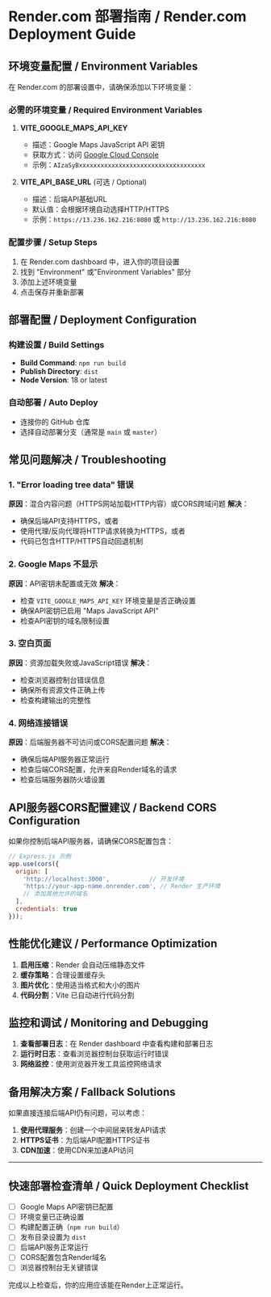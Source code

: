 # Render.com 部署指南 / Render.com Deployment Guide

## 环境变量配置 / Environment Variables

在 Render.com 的部署设置中，请确保添加以下环境变量：

### 必需的环境变量 / Required Environment Variables

1. **VITE_GOOGLE_MAPS_API_KEY**
   - 描述：Google Maps JavaScript API 密钥
   - 获取方式：访问 [Google Cloud Console](https://console.cloud.google.com/google/maps-apis)
   - 示例：`AIzaSyBxxxxxxxxxxxxxxxxxxxxxxxxxxxxxxxxxxx`

2. **VITE_API_BASE_URL** (可选 / Optional)
   - 描述：后端API基础URL
   - 默认值：会根据环境自动选择HTTP/HTTPS
   - 示例：`https://13.236.162.216:8080` 或 `http://13.236.162.216:8080`

### 配置步骤 / Setup Steps

1. 在 Render.com dashboard 中，进入你的项目设置
2. 找到 "Environment" 或"Environment Variables" 部分  
3. 添加上述环境变量
4. 点击保存并重新部署

## 部署配置 / Deployment Configuration

### 构建设置 / Build Settings
- **Build Command**: `npm run build`
- **Publish Directory**: `dist`
- **Node Version**: 18 or latest

### 自动部署 / Auto Deploy
- 连接你的 GitHub 仓库
- 选择自动部署分支（通常是 `main` 或 `master`）

## 常见问题解决 / Troubleshooting

### 1. "Error loading tree data" 错误
**原因**：混合内容问题（HTTPS网站加载HTTP内容）或CORS跨域问题
**解决**：
- 确保后端API支持HTTPS，或者
- 使用代理/反向代理将HTTP请求转换为HTTPS，或者
- 代码已包含HTTP/HTTPS自动回退机制

### 2. Google Maps 不显示
**原因**：API密钥未配置或无效
**解决**：
- 检查 `VITE_GOOGLE_MAPS_API_KEY` 环境变量是否正确设置
- 确保API密钥已启用 "Maps JavaScript API"
- 检查API密钥的域名限制设置

### 3. 空白页面
**原因**：资源加载失败或JavaScript错误
**解决**：
- 检查浏览器控制台错误信息
- 确保所有资源文件正确上传
- 检查构建输出的完整性

### 4. 网络连接错误
**原因**：后端服务器不可访问或CORS配置问题
**解决**：
- 确保后端API服务器正常运行
- 检查后端CORS配置，允许来自Render域名的请求
- 检查后端服务器防火墙设置

## API服务器CORS配置建议 / Backend CORS Configuration

如果你控制后端API服务器，请确保CORS配置包含：

```javascript
// Express.js 示例
app.use(cors({
  origin: [
    'http://localhost:3000',           // 开发环境
    'https://your-app-name.onrender.com', // Render 生产环境
    // 添加其他允许的域名
  ],
  credentials: true
}));
```

## 性能优化建议 / Performance Optimization

1. **启用压缩**：Render 会自动压缩静态文件
2. **缓存策略**：合理设置缓存头
3. **图片优化**：使用适当格式和大小的图片
4. **代码分割**：Vite 已自动进行代码分割

## 监控和调试 / Monitoring and Debugging

1. **查看部署日志**：在 Render dashboard 中查看构建和部署日志
2. **运行时日志**：查看浏览器控制台获取运行时错误
3. **网络监控**：使用浏览器开发工具监控网络请求

## 备用解决方案 / Fallback Solutions

如果直接连接后端API仍有问题，可以考虑：

1. **使用代理服务**：创建一个中间层来转发API请求
2. **HTTPS证书**：为后端API配置HTTPS证书
3. **CDN加速**：使用CDN来加速API访问

---

## 快速部署检查清单 / Quick Deployment Checklist

- [ ] Google Maps API密钥已配置
- [ ] 环境变量已正确设置
- [ ] 构建配置正确（`npm run build`）
- [ ] 发布目录设置为 `dist`
- [ ] 后端API服务正常运行
- [ ] CORS配置包含Render域名
- [ ] 浏览器控制台无关键错误

完成以上检查后，你的应用应该能在Render上正常运行。
